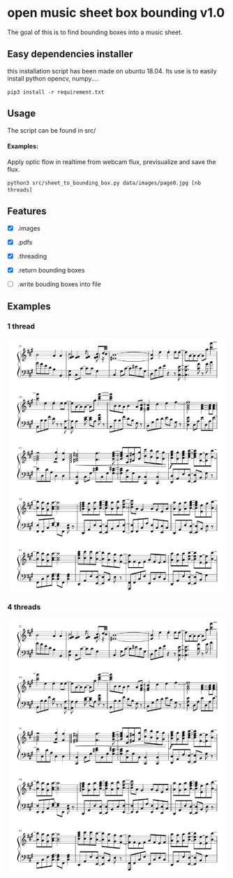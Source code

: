 open music sheet box bounding v1.0
======================
The goal of this is to find bounding boxes into a music sheet.<br />

## Easy dependencies installer

this installation script has been made on ubuntu 18.04.
Its use is to easily install python opencv, numpy....

```
pip3 install -r requirement.txt
```

## Usage

The script can be found in src/

#### Examples:
Apply optic flow in realtime from webcam flux, previsualize and save the flux.<br /> 
```
python3 src/sheet_to_bounding_box.py data/images/page0.jpg [nb threads]
```

## Features

- [x] .images
- [x] .pdfs
- [x] .threading
- [x] .return bounding boxes
- [ ] .write bouding boxes into file


## Examples 
### 1 thread

![](https://github.com/Cjdcoy/openmsbb/blob/master/data/demo.gif)

### 4 threads

![](https://github.com/Cjdcoy/openmsbb/blob/master/data/demo2.gif)

